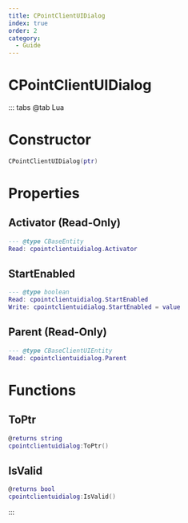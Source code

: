 ```yaml
---
title: CPointClientUIDialog
index: true
order: 2
category:
  - Guide
---
```


# CPointClientUIDialog

::: tabs
@tab Lua
# Constructor
```lua
CPointClientUIDialog(ptr)
```
# Properties
## Activator (Read-Only)
```lua
--- @type CBaseEntity
Read: cpointclientuidialog.Activator
```
## StartEnabled 
```lua
--- @type boolean
Read: cpointclientuidialog.StartEnabled
Write: cpointclientuidialog.StartEnabled = value
```
## Parent (Read-Only)
```lua
--- @type CBaseClientUIEntity
Read: cpointclientuidialog.Parent
```
# Functions
## ToPtr
```lua
@returns string
cpointclientuidialog:ToPtr()
```
## IsValid
```lua
@returns bool
cpointclientuidialog:IsValid()
```

:::